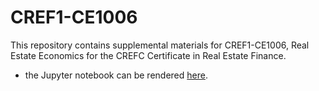 # CREF1-CE1006
This repository contains supplemental materials for CREF1-CE1006, Real Estate Economics for the CREFC Certificate in Real Estate Finance.

  * the Jupyter notebook can be rendered [here](https://github.com/thsavage/CREF1-CE1006/blob/main/CREFC%20CE%201006%20Notebook.ipynb).
